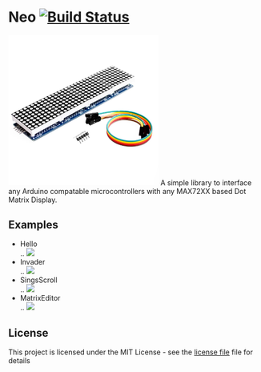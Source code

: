 # Neo [![Build Status](https://travis-ci.org/rpidanny/Neo.svg?branch=develop)](https://travis-ci.org/rpidanny/Neo)

<img src="https://raw.githubusercontent.com/rpidanny/assets/master/Neo/MAX7219-Matrix.jpeg" width="300" />
A simple library to interface any Arduino compatable microcontrollers with any MAX72XX based Dot Matrix Display.

## Examples

* Hello  
.. <img src="https://raw.githubusercontent.com/rpidanny/assets/master/Neo/Hello.gif" />
* Invader  
.. <img src="https://raw.githubusercontent.com/rpidanny/assets/master/Neo/Invader.gif" />
* SingsScroll  
.. <img src="https://raw.githubusercontent.com/rpidanny/assets/master/Neo/SignsScroll.gif" />
* MatrixEditor  
.. <img src="https://raw.githubusercontent.com/rpidanny/assets/master/Neo/MatrixEditor.gif" />

## License

This project is licensed under the MIT License - see the [license file](LICENSE) file for details
